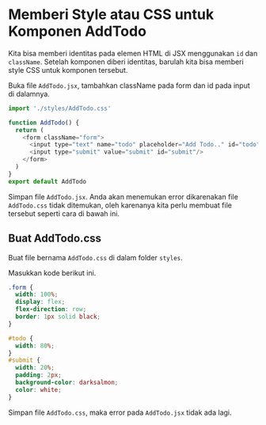 # Memberi Style atau CSS untuk Komponen AddTodo

Kita bisa memberi identitas pada elemen HTML di JSX menggunakan `id` dan `className`. Setelah komponen diberi identitas, barulah kita bisa memberi style CSS untuk komponen tersebut.

Buka file `AddTodo.jsx`, tambahkan className pada form dan id pada input di dalamnya.

```javascript
import './styles/AddTodo.css'

function AddTodo() {
  return (
    <form className="form">
      <input type="text" name="todo" placeholder="Add Todo.." id="todo"/>
      <input type="submit" value="submit" id="submit"/>
    </form>
  )
}
export default AddTodo
```

Simpan file `AddTodo.jsx`. Anda akan menemukan error dikarenakan file `AddTodo.css` tidak ditemukan, oleh karenanya kita perlu membuat file tersebut seperti cara di bawah ini.

## Buat AddTodo.css

Buat file bernama `AddTodo.css` di dalam folder `styles`.

Masukkan kode berikut ini.

```css
.form {
  width: 100%;
  display: flex;
  flex-direction: row;
  border: 1px solid black;
}

#todo {
  width: 80%;
}
#submit {
  width: 20%;
  padding: 2px;
  background-color: darksalmon;
  color: white;
}
```

Simpan file `AddTodo.css`, maka error pada `AddTodo.jsx` tidak ada lagi.
